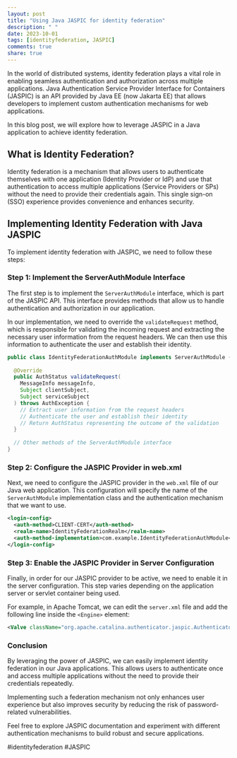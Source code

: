 ```yaml
---
layout: post
title: "Using Java JASPIC for identity federation"
description: " "
date: 2023-10-01
tags: [identityfederation, JASPIC]
comments: true
share: true
---
```


In the world of distributed systems, identity federation plays a vital role in enabling seamless authentication and authorization across multiple applications. Java Authentication Service Provider Interface for Containers (JASPIC) is an API provided by Java EE (now Jakarta EE) that allows developers to implement custom authentication mechanisms for web applications.

In this blog post, we will explore how to leverage JASPIC in a Java application to achieve identity federation.

## What is Identity Federation?

Identity federation is a mechanism that allows users to authenticate themselves with one application (Identity Provider or IdP) and use that authentication to access multiple applications (Service Providers or SPs) without the need to provide their credentials again. This single sign-on (SSO) experience provides convenience and enhances security.

## Implementing Identity Federation with Java JASPIC

To implement identity federation with JASPIC, we need to follow these steps:

### Step 1: Implement the ServerAuthModule Interface

The first step is to implement the `ServerAuthModule` interface, which is part of the JASPIC API. This interface provides methods that allow us to handle authentication and authorization in our application.

In our implementation, we need to override the `validateRequest` method, which is responsible for validating the incoming request and extracting the necessary user information from the request headers. We can then use this information to authenticate the user and establish their identity.

```java
public class IdentityFederationAuthModule implements ServerAuthModule {
  
  @Override
  public AuthStatus validateRequest(
    MessageInfo messageInfo, 
    Subject clientSubject, 
    Subject serviceSubject
  ) throws AuthException {
    // Extract user information from the request headers
    // Authenticate the user and establish their identity
    // Return AuthStatus representing the outcome of the validation
  }
  
  // Other methods of the ServerAuthModule interface
}
```

### Step 2: Configure the JASPIC Provider in web.xml

Next, we need to configure the JASPIC provider in the `web.xml` file of our Java web application. This configuration will specify the name of the `ServerAuthModule` implementation class and the authentication mechanism that we want to use.

```xml
<login-config>
  <auth-method>CLIENT-CERT</auth-method>
  <realm-name>IdentityFederationRealm</realm-name>
  <auth-method-implementation>com.example.IdentityFederationAuthModule</auth-method-implementation>
</login-config>
```

### Step 3: Enable the JASPIC Provider in Server Configuration

Finally, in order for our JASPIC provider to be active, we need to enable it in the server configuration. This step varies depending on the application server or servlet container being used.

For example, in Apache Tomcat, we can edit the `server.xml` file and add the following line inside the `<Engine>` element:

```xml
<Valve className="org.apache.catalina.authenticator.jaspic.AuthenticatorValve" />
```

### Conclusion

By leveraging the power of JASPIC, we can easily implement identity federation in our Java applications. This allows users to authenticate once and access multiple applications without the need to provide their credentials repeatedly.

Implementing such a federation mechanism not only enhances user experience but also improves security by reducing the risk of password-related vulnerabilities.

Feel free to explore JASPIC documentation and experiment with different authentication mechanisms to build robust and secure applications.

#identityfederation #JASPIC